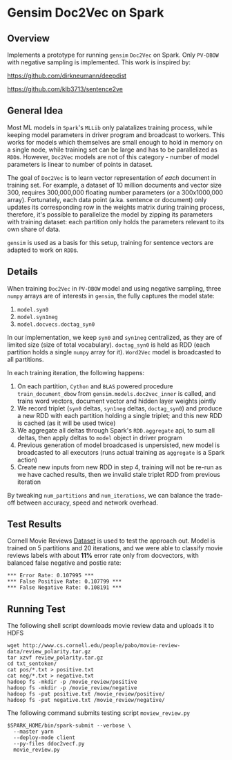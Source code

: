# Gensim Doc2Vec on Spark

## Overview

Implements a prototype for running `gensim` `Doc2Vec` on Spark. Only `PV-DBOW` with negative sampling is implemented.
This work is inspired by:

https://github.com/dirkneumann/deepdist

https://github.com/klb3713/sentence2ve

## General Idea

Most ML models in `Spark`'s `MLLib` only palatalizes training process, while keeping model parameters in driver program and broadcast to workers. This works for models which themselves are small enough to hold in memory on a single node, while training set can be large and has to be parallelized as `RDD`s. However, `Doc2Vec` models are not of this category - number of model parameters is linear to number of points in dataset. 

The goal of `Doc2Vec` is to learn vector representation of _each_ document in training set. For example, a dataset of 10 million documents and vector size 300, requires 300,000,000 floating number parameters (or a 300x1000,000 array). Fortunately, each data point (a.ka. sentence or document) only updates its corresponding row in the weights matrix during training process, therefore, it's possible to parallelize the model by zipping its parameters with training dataset: each partition only holds the parameters relevant to its own share of data. 

`gensim` is used as a basis for this setup, training for sentence vectors are adapted to work on `RDD`s. 

## Details

When training `Doc2Vec` in `PV-DBOW` model and using negative sampling, three `numpy` arrays are of interests in `gensim`, the fully captures the model state:

1. `model.syn0`
2. `model.syn1neg`
3. `model.docvecs.doctag_syn0`

In our implementation, we keep `syn0` and `syn1neg` centralized, as they are of limited size (size of total vocabulary). `doctag_syn0` is held as RDD (each partition holds a single `numpy` array for it). `Word2Vec` model is broadcasted to all partitions. 

In each training iteration, the following happens:

1. On each partition, `Cython` and `BLAS` powered procedure `train_document_dbow` from `gensim.models.doc2vec_inner` is called, and trains word vectors, document vector and hidden layer weights jointly
2. We record triplet (`syn0` deltas, `syn1neg` deltas, `doctag_syn0`) and produce a new RDD with each partition holding a single triplet; and this new RDD is cached (as it will be used twice)
3. We aggregate all deltas through Spark's `RDD.aggregate` api, to sum all deltas, then apply deltas to `model` object in driver program
4. Previous generation of model broadcased is unpersisted, new model is broadcasted to all executors (runs actual training as `aggregate` is a Spark action)
5. Create new inputs from new RDD in step 4, training will not be re-run as we have cached results, then we invalid stale triplet RDD from previous iteration

By tweaking `num_partitions` and `num_iterations`, we can balance the trade-off between accuracy, speed and network overhead. 

## Test Results

Cornell Movie Reviews [Dataset](http://www.cs.cornell.edu/people/pabo/movie-review-data/) is used to test the approach out. Model is trained on 5 partitions and 20 iterations, and we were able to classify movie reviews labels with about **11%** error rate only from docvectors, with balanced false negative and postie rate: 

```
*** Error Rate: 0.107995 ***
*** False Positive Rate: 0.107799 ***
*** False Negative Rate: 0.108191 ***
```

## Running Test

The following shell script downloads movie review data and uploads it to HDFS

```
wget http://www.cs.cornell.edu/people/pabo/movie-review-data/review_polarity.tar.gz
tar xzvf review_polarity.tar.gz
cd txt_sentoken/
cat pos/*.txt > positive.txt
cat neg/*.txt > negative.txt
hadoop fs -mkdir -p /movie_review/positive
hadoop fs -mkdir -p /movie_review/negative
hadoop fs -put positive.txt /movie_review/positive/
hadoop fs -put negative.txt /movie_review/negative/
```

The following command submits testing script `moview_review.py`

```
$SPARK_HOME/bin/spark-submit --verbose \
  --master yarn    
  --deploy-mode client 
  --py-files ddoc2vecf.py
  movie_review.py
```


